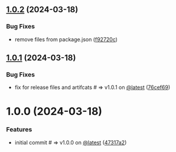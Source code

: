 ## [1.0.2](https://github.com/abeltolu/file-upload-hooks/compare/v1.0.1...v1.0.2) (2024-03-18)


### Bug Fixes

* remove files from package.json ([f92720c](https://github.com/abeltolu/file-upload-hooks/commit/f92720cbc213c923b7cb3ebdba6dd38b77c4dfc7))

## [1.0.1](https://github.com/abeltolu/file-upload-hooks/compare/v1.0.0...v1.0.1) (2024-03-18)


### Bug Fixes

* fix for release files and artifcats # => v1.0.1 on [@latest](https://github.com/latest) ([76cef69](https://github.com/abeltolu/file-upload-hooks/commit/76cef694b443c256f850a2f7b69c6f5942eac922))

# 1.0.0 (2024-03-18)


### Features

* initial commit # => v1.0.0 on [@latest](https://github.com/latest) ([47317a2](https://github.com/abeltolu/file-upload-hooks/commit/47317a2f265c963a6f797d1abfd9523db2de36c5))
